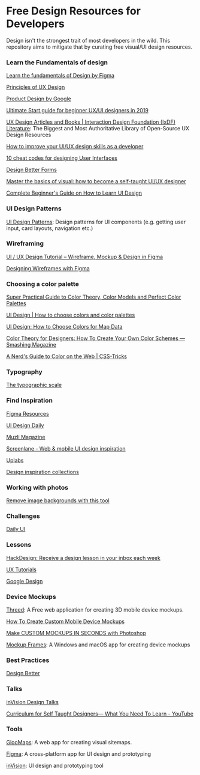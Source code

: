 # Free Design Resources for Developers

Design isn't the strongest trait of most developers in the wild. This repository aims to mitigate that by curating free visual/UI design resources.

### Learn the Fundamentals of design

[Learn the fundamentals of Design by Figma](https://www.figma.com/resources/learn-design/)

[Principles of UX Design](https://www.invisionapp.com/ecourses/principles-of-ux-design)

[Product Design by Google](https://www.udacity.com/course/product-design--ud509)

[Ultimate Start guide for beginner UX/UI designers in 2019](https://uxdesign.cc/ultimate-start-guide-for-beginner-ux-ui-designer-b848be089589)

[UX Design Articles and Books | Interaction Design Foundation (IxDF) Literature](https://www.interaction-design.org/literature): The Biggest and Most Authoritative Library of Open-Source UX Design Resources

[How to improve your UI/UX design skills as a developer](https://www.freecodecamp.org/news/how-to-improve-your-ui-ux-design-skills-as-a-developer-1fd96a49d807/#759a)

[10 cheat codes for designing User Interfaces](https://medium.com/sketch-app-sources/design-cheatsheet-274384775da9)

[Design Better Forms](https://medium.com/nextux/design-better-forms-96fadca0f49c)

[Master the basics of visual: how to become a self-taught UI/UX designer](https://uxdesign.cc/how-to-become-a-ui-ux-designer-self-taught-8a511170fd7c)

[Complete Beginner's Guide on How to Learn UI Design](https://www.mockplus.com/blog/post/learn-ui-design)

### UI Design Patterns

[UI Design Patterns](http://ui-patterns.com/): Design patterns for UI components (e.g. getting user input, card layouts, navigation etc.)

### Wireframing

[UI / UX Design Tutorial – Wireframe, Mockup & Design in Figma](https://www.youtube.com/watch?v=c9Wg6Cb_YlU)

[Designing Wireframes with Figma](https://www.youtube.com/watch?v=6t_dYhXyYjI)

### Choosing a color palette

[Super Practical Guide to Color Theory, Color Models and Perfect Color Palettes](https://www.youtube.com/watch?v=GyVMoejbGFg&list=PLwxrjMlQBFuS0z4NFjgp4Z8O_6ESnu8vv&index=28)

[UI Design | How to choose colors and color palettes](https://www.youtube.com/watch?v=wuZuvhF4u6U)

[UI Design: How to Choose Colors for Map Data](https://www.youtube.com/watch?v=DtdEZgm62AQ)

[Color Theory for Designers: How To Create Your Own Color Schemes — Smashing Magazine](https://www.smashingmagazine.com/2010/02/color-theory-for-designer-part-3-creating-your-own-color-palettes/)

[A Nerd's Guide to Color on the Web | CSS-Tricks](https://css-tricks.com/nerds-guide-color-web/)

### Typography

[The typographic scale](https://spencermortensen.com/articles/typographic-scale/)

### Find Inspiration

[Figma Resources](https://www.figmaresources.com/)

[UI Design Daily](https://www.uidesigndaily.com)

[Muzli Magazine](https://medium.muz.li/)

[Screenlane - Web & mobile UI design inspiration](https://screenlane.com/?ref=uimovement)

[Uplabs](https://www.uplabs.com/)

[Design inspiration collections](https://search.muz.li/inspiration/)

### Working with photos

[Remove image backgrounds with this tool](https://remove.bg )

### Challenges

[Daily UI](https://www.dailyui.co/)

### Lessons

 [HackDesign: Receive a design lesson in your inbox each week](https://hackdesign.org/)

[UX Tutorials](https://webdesign.tutsplus.com/categories/ux)

[Google Design](https://design.google/)

### Device Mockups

[Threed](https://threed.io): A Free web application for creating 3D mobile device mockups.

[How To Create Custom Mobile Device Mockups](https://www.youtube.com/watch?v=lc3H7Xpquf4&list=PLwxrjMlQBFuS0z4NFjgp4Z8O_6ESnu8vv&index=30)

[Make CUSTOM MOCKUPS IN SECONDS with Photoshop](https://www.youtube.com/watch?v=B1CtXPvFDXM)

[Mockup Frames](https://www.mokupframes.com/): A Windows and macOS app for creating device mockups

### Best Practices

[Design Better](https://www.designbetter.co/)

### Talks

[inVision Design Talks](https://www.invisionapp.com/talks)

[Curriculum for Self Taught Designers— What You Need To Learn - YouTube](https://www.youtube.com/watch?v=yRzfNvdgjhA)

### Tools

[GlooMaps](https://www.gloomaps.com/): A web app for creating visual sitemaps.

[Figma](https://www.figma.com): A cross-platform app for UI design and prototyping

[inVision](https://www.invisionapp.com/): UI design and prototyping tool
